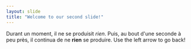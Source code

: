 ```yaml
---
layout: slide
title: "Welcome to our second slide!"
---
```

Durant un moment, il ne se produisit *rien*.
Puis, au bout d'une seconde à peu près, il continua de ne **rien** se produire.
Use the left arrow to go back!
